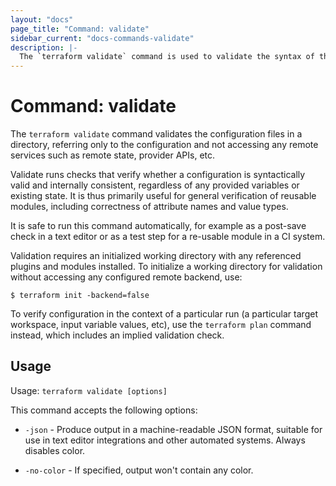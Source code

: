 ```yaml
---
layout: "docs"
page_title: "Command: validate"
sidebar_current: "docs-commands-validate"
description: |-
  The `terraform validate` command is used to validate the syntax of the terraform files.
---
```


# Command: validate

The `terraform validate` command validates the configuration files in a
directory, referring only to the configuration and not accessing any remote
services such as remote state, provider APIs, etc.

Validate runs checks that verify whether a configuration is syntactically
valid and internally consistent, regardless of any provided variables or
existing state. It is thus primarily useful for general verification of
reusable modules, including correctness of attribute names and value types.

It is safe to run this command automatically, for example as a post-save
check in a text editor or as a test step for a re-usable module in a CI
system.

Validation requires an initialized working directory with any referenced
plugins and modules installed. To initialize a working directory for
validation without accessing any configured remote backend, use:

```
$ terraform init -backend=false
```

To verify configuration in the context of a particular run (a particular
target workspace, input variable values, etc), use the `terraform plan`
command instead, which includes an implied validation check.

## Usage

Usage: `terraform validate [options]`

This command accepts the following options:

- `-json` - Produce output in a machine-readable JSON format, suitable for
  use in text editor integrations and other automated systems. Always disables
  color.

- `-no-color` - If specified, output won't contain any color.
